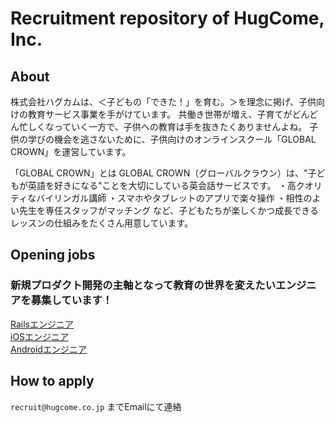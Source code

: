 # Recruitment repository of HugCome, Inc.

## About
株式会社ハグカムは、＜子どもの「できた！」を育む。＞を理念に掲げ、子供向けの教育サービス事業を手がけています。
共働き世帯が増え、子育てがどんどん忙しくなっていく一方で、子供への教育は手を抜きたくありませんよね。
子供の学びの機会を逃さないために、子供向けのオンラインスクール「GLOBAL CROWN」を運営しています。


「GLOBAL CROWN」とは
GLOBAL CROWN（グローバルクラウン）は、"子どもが英語を好きになる"ことを大切にしている英会話サービスです。
・高クオリティなバイリンガル講師
・スマホやタブレットのアプリで楽々操作
・相性のよい先生を専任スタッフがマッチング
など、子どもたちが楽しくかつ成長できるレッスンの仕組みをたくさん用意しています。

## Opening jobs
### 新規プロダクト開発の主軸となって教育の世界を変えたいエンジニアを募集しています！
[Railsエンジニア](jobs/SoftwareEngineer_Web_Backend.md)  
[iOSエンジニア](jobs/SoftwareEngineer_iOS.md)  
[Androidエンジニア](jobs/SoftwareEngineer_Android.md)

## How to apply
`recruit@hugcome.co.jp` までEmailにて連絡
